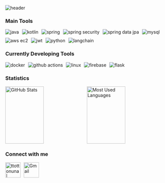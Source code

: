 ![header](https://capsule-render.vercel.app/api?type=waving&color=gradient&height=250&section=header&text=ttotto's%20Github&fontSize=90&fontColor=white&theme=dark)

### Main Tools
<div style="display: flex; flex-wrap: wrap; gap: 10px;">
  <img src="https://img.shields.io/badge/Java-007396?style=for-the-badge&logo=java&logoColor=white" alt="java"/>
  <img src="https://img.shields.io/badge/Kotlin-7F52FF?style=for-the-badge&logo=kotlin&logoColor=white" alt="kotlin"/>
  <img src="https://img.shields.io/badge/Spring-6DB33F?style=for-the-badge&logo=spring&logoColor=white" alt="spring"/>
  <img src="https://img.shields.io/badge/Spring%20Security-6DB33F?style=for-the-badge&logo=spring-security&logoColor=white" alt="spring security"/>
  <img src="https://img.shields.io/badge/Spring%20Data%20JPA-6DB33F?style=for-the-badge&logo=spring&logoColor=white" alt="spring data jpa"/>
  <img src="https://img.shields.io/badge/MySQL-4479A1?style=for-the-badge&logo=mysql&logoColor=white" alt="mysql"/>
  <img src="https://img.shields.io/badge/AWS%20EC2-FF9900?style=for-the-badge&logo=amazon-aws&logoColor=white" alt="aws ec2"/>
  <img src="https://img.shields.io/badge/JWT-000000?style=for-the-badge&logo=json-web-tokens&logoColor=white" alt="jwt"/>
  <img src="https://img.shields.io/badge/Python-3776AB?style=for-the-badge&logo=python&logoColor=white" alt="python"/>
  <img src="https://img.shields.io/badge/LangChain-1C3C3C?style=for-the-badge&logo=langchain&logoColor=white" alt="langchain"/>
</div>

### Currently Developing Tools
<div style="display: flex; flex-wrap: wrap; gap: 10px;">
  <img src="https://img.shields.io/badge/Docker-2496ED?style=for-the-badge&logo=docker&logoColor=white" alt="docker"/>
  <img src="https://img.shields.io/badge/GitHub%20Actions-2088FF?style=for-the-badge&logo=github-actions&logoColor=white" alt="github actions"/>
  <img src="https://img.shields.io/badge/Linux-FCC624?style=for-the-badge&logo=linux&logoColor=black" alt="linux"/>
  <img src="https://img.shields.io/badge/Firebase-FFCA28?style=for-the-badge&logo=firebase&logoColor=black" alt="firebase"/>
  <img src="https://img.shields.io/badge/Flask-000000?style=for-the-badge&logo=flask&logoColor=white" alt="flask"/>
</div>

### Statistics
<div style="display: flex; gap: 10px;">
  <img alt="GitHub Stats" src="https://github-readme-stats.vercel.app/api?username=ANGELA&show_icons=true&theme=dark&hide_border=true" width="49%" height="180px"/>
  <img alt="Most Used Languages" src="https://github-readme-stats.vercel.app/api/top-langs/?username=ANGELA&layout=compact&theme=dark&hide_border=true" width="49%" height="180px"/>
</div>

### Connect with me
<div style="display: flex; gap: 10px;">
  <a href="https://velog.io/@ttottonuna">
    <img alt="ttottonuna | velog" width="48px" src="https://img.icons8.com/color/48/000000/blog.png" />
  </a>
  <a href="mailto:wpfkf4644@gmail.com">
    <img alt="Gmail" width="48px" src="https://img.icons8.com/color/48/000000/gmail-new.png" />
  </a>
</div>
